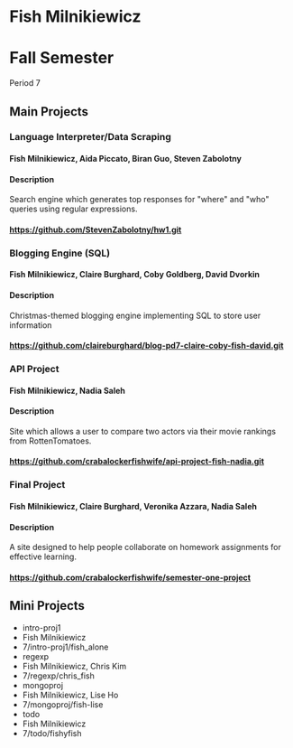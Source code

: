 Fish Milnikiewicz
=================

# Fall Semester
Period 7

## Main Projects

### Language Interpreter/Data Scraping
#### Fish Milnikiewicz, Aida Piccato, Biran Guo, Steven Zabolotny
#### Description
Search engine which generates top responses for "where" and "who" queries using regular expressions.
#### https://github.com/StevenZabolotny/hw1.git

### Blogging Engine (SQL)
#### Fish Milnikiewicz, Claire Burghard, Coby Goldberg, David Dvorkin
#### Description
Christmas-themed blogging engine implementing SQL to store user information
#### https://github.com/claireburghard/blog-pd7-claire-coby-fish-david.git

### API Project
#### Fish Milnikiewicz, Nadia Saleh
#### Description
Site which allows a user to compare two actors via their movie rankings from RottenTomatoes.
#### https://github.com/crabalockerfishwife/api-project-fish-nadia.git

### Final Project
#### Fish Milnikiewicz, Claire Burghard, Veronika Azzara, Nadia Saleh
#### Description
A site designed to help people collaborate on homework assignments for effective learning.
#### https://github.com/crabalockerfishwife/semester-one-project

## Mini Projects

 * intro-proj1
  * Fish Milnikiewicz
  * 7/intro-proj1/fish_alone
 * regexp
  * Fish Milnikiewicz, Chris Kim
  * 7/regexp/chris_fish
 * mongoproj
  * Fish Milnikiewicz, Lise Ho 
  * 7/mongoproj/fish-lise
 * todo
  * Fish Milnikiewicz
  * 7/todo/fishyfish
